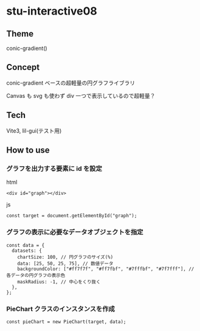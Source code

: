 # stu-interactive08

## Theme

conic-gradient()

## Concept

conic-gradient ベースの超軽量の円グラフライブラリ

Canvas も svg も使わず div 一つで表示しているので超軽量？

## Tech

Vite3, lil-gui(テスト用)

## How to use

### グラフを出力する要素に id を設定

html

```:html
<div id="graph"></div>

```

js

```:js
const target = document.getElementById("graph");

```

### グラフの表示に必要なデータオブジェクトを指定

```:js
const data = {
  datasets: {
    chartSize: 100, // 円グラフのサイズ(%)
    data: [25, 50, 25, 75], // 数値データ
    backgroundColor: ["#ff7f7f", "#ff7fbf", "#7fffbf", "#7f7fff"], // 各データの円グラフの表示色
    maskRadius: -1, // 中心をくり抜く
  },
};
```

### PieChart クラスのインスタンスを作成

```:js
const pieChart = new PieChart(target, data);

```
